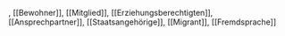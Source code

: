 , [[Bewohner]], [[Mitglied]], [[Erziehungsberechtigten]], [[Ansprechpartner]], [[Staatsangehörige]], [[Migrant]], [[Fremdsprache]]